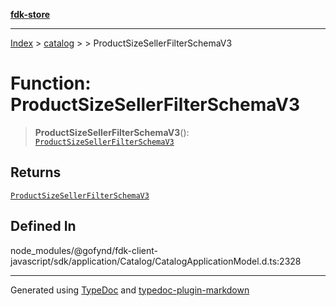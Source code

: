 [**fdk-store**](../../../README.md)
***

[Index](../../../API.md) > [catalog](../../README.md) > [<internal>](../README.md) > ProductSizeSellerFilterSchemaV3

# Function: ProductSizeSellerFilterSchemaV3

> **ProductSizeSellerFilterSchemaV3**(): [`ProductSizeSellerFilterSchemaV3`](../type-aliases/type-alias.ProductSizeSellerFilterSchemaV3.md)

## Returns

[`ProductSizeSellerFilterSchemaV3`](../type-aliases/type-alias.ProductSizeSellerFilterSchemaV3.md)

## Defined In

node\_modules/@gofynd/fdk-client-javascript/sdk/application/Catalog/CatalogApplicationModel.d.ts:2328

***
Generated using [TypeDoc](https://typedoc.org/) and [typedoc-plugin-markdown](https://www.npmjs.com/package/typedoc-plugin-markdown)
